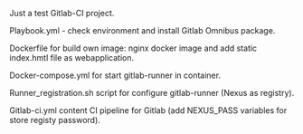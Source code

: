 Just a test Gitlab-CI project.

Playbook.yml - check environment and install Gitlab Omnibus package.

Dockerfile for build own image: nginx docker image  and add static index.hmtl file as webapplication.

Docker-compose.yml for start gitlab-runner in container.

Runner_registration.sh script for configure gitlab-runner (Nexus as registry). 

Gitlab-ci.yml content CI pipeline for Gitlab (add NEXUS_PASS variables for store registy password).
